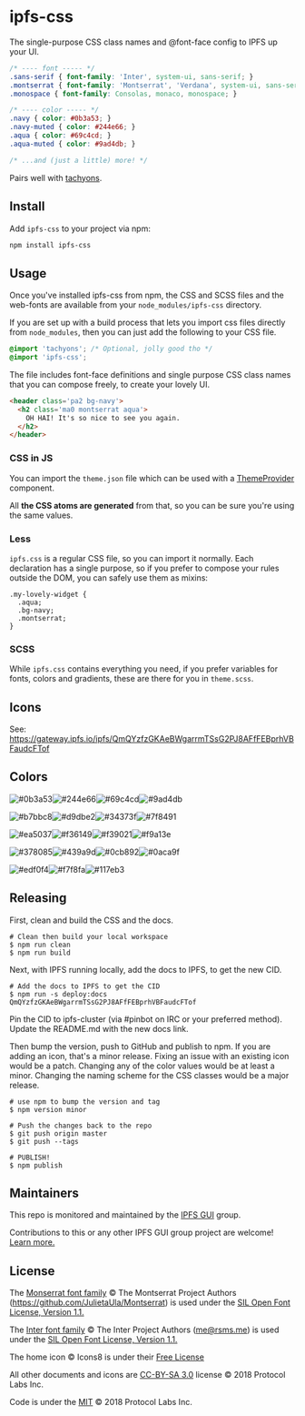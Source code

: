 # ipfs-css

The single-purpose CSS class names and @font-face config to IPFS up your UI.

```css
/* ---- font ----- */
.sans-serif { font-family: 'Inter', system-ui, sans-serif; }
.montserrat { font-family: 'Montserrat', 'Verdana', system-ui, sans-serif; }
.monospace { font-family: Consolas, monaco, monospace; }

/* ---- color ----- */
.navy { color: #0b3a53; }
.navy-muted { color: #244e66; }
.aqua { color: #69c4cd; }
.aqua-muted { color: #9ad4db; }

/* ...and (just a little) more! */
```

Pairs well with [tachyons].

## Install

Add `ipfs-css` to your project via npm:

```sh
npm install ipfs-css
```

## Usage

Once you've installed ipfs-css from npm, the CSS and SCSS files and the web-fonts are available from your `node_modules/ipfs-css` directory.

If you are set up with a build process that lets you import css files directly from `node_modules`, then you can just add the following to your CSS file.

```css
@import 'tachyons'; /* Optional, jolly good tho */
@import 'ipfs-css';
```

The file includes font-face definitions and single purpose CSS class names that you can compose freely, to create your lovely UI.

```html
<header class='pa2 bg-navy'>
  <h2 class='ma0 montserrat aqua'>
    OH HAI! It's so nice to see you again.
  </h2>
</header>
```

### CSS in JS

You can import the `theme.json` file which can be used with a [ThemeProvider] component.

All **the CSS atoms are generated** from that, so you can be sure you're using the same values.

### Less

`ipfs.css` is a regular CSS file, so you can import it normally. Each declaration has a single purpose, so if you prefer to compose your rules outside the DOM, you can safely use them as mixins:

```less
.my-lovely-widget {
  .aqua;
  .bg-navy;
  .montserrat;
}
```

### SCSS

While `ipfs.css` contains everything you need, if you prefer variables for fonts, colors and gradients, these are there for you in `theme.scss`.

## Icons

See: https://gateway.ipfs.io/ipfs/QmQYzfzGKAeBWgarrmTSsG2PJ8AFfFEBprhVBFaudcFTof

## Colors

<img title='#0b3a53' src='https://swatches.now.sh?color=%230b3a53&name=navy' /><img title='#244e66' src='https://swatches.now.sh?color=%23244e66&name=navy-muted' /><img title='#69c4cd' src='https://swatches.now.sh?color=%2369c4cd&name=aqua' /><img title='#9ad4db' src='https://swatches.now.sh?color=%239ad4db&name=aqua-muted' />

<img title='#b7bbc8' src='https://swatches.now.sh?color=%23b7bbc8&name=gray' /><img title='#d9dbe2' src='https://swatches.now.sh?color=%23d9dbe2&name=gray-muted' /><img title='#34373f' src='https://swatches.now.sh?color=%2334373f&name=charcoal' /><img title='#7f8491' src='https://swatches.now.sh?color=%237f8491&name=charcoal-muted' />

<img title='#ea5037' src='https://swatches.now.sh?color=%23ea5037&name=red' /><img title='#f36149' src='https://swatches.now.sh?color=%23f36149&name=red-muted' /><img title='#f39021' src='https://swatches.now.sh?color=%23f39021&name=yellow' /><img title='#f9a13e' src='https://swatches.now.sh?color=%23f9a13e&name=yellow-muted' />

<img title='#378085' src='https://swatches.now.sh?color=%23378085&name=teal' /><img title='#439a9d' src='https://swatches.now.sh?color=%23439a9d&name=teal-muted' /><img title='#0cb892' src='https://swatches.now.sh?color=%230cb892&name=green' /><img title='#0aca9f' src='https://swatches.now.sh?color=%230aca9f&name=green-muted' />

<img title='#edf0f4' src='https://swatches.now.sh?color=%23edf0f4&name=snow' /><img title='#f7f8fa' src='https://swatches.now.sh?color=%23f7f8fa&name=snow-muted' /><img title='#117eb3' src='https://swatches.now.sh?color=%23117eb3&name=link' />

## Releasing

First, clean and build the CSS and the docs.

```console
# Clean then build your local workspace
$ npm run clean
$ npm run build
```

Next, with IPFS running locally, add the docs to IPFS, to get the new CID.

```console
# Add the docs to IPFS to get the CID
$ npm run -s deploy:docs
QmQYzfzGKAeBWgarrmTSsG2PJ8AFfFEBprhVBFaudcFTof
```

Pin the CID to ipfs-cluster (via #pinbot on IRC or your preferred method). Update the README.md with the new docs link.

Then bump the version, push to GitHub and publish to npm. If you are adding an icon, that's a minor release. Fixing an issue with an existing icon would be a patch. Changing any of the color values would be at least a minor. Changing the naming scheme for the CSS classes would be a major release.

```console
# use npm to bump the version and tag
$ npm version minor

# Push the changes back to the repo
$ git push origin master
$ git push --tags

# PUBLISH!
$ npm publish
```

## Maintainers

This repo is monitored and maintained by the [IPFS GUI](https://github.com/ipfs/ipfs-gui) group.

Contributions to this or any other IPFS GUI group project are welcome! [Learn more.](https://github.com/ipfs/ipfs-gui)

## License

The [Monserrat font family](https://github.com/JulietaUla/Montserrat) © The Montserrat Project Authors (https://github.com/JulietaUla/Montserrat) is used under the [SIL Open Font License, Version 1.1.](https://github.com/JulietaUla/Montserrat/blob/21047be7ebcae5e71328358fcf20566cb85383ec/OFL.txt)

The [Inter font family](https://github.com/rsms/inter/blob/master/LICENSE.txt) © The Inter Project Authors (me@rsms.me) is used under the [SIL Open Font License, Version 1.1.](https://github.com/rsms/inter/blob/fa8a99377e8d51d6c0721a4b4c96d91911399dcf/LICENSE.txt)

The home icon © Icons8 is under their [Free License](https://icons8.com/license)

All other documents and icons are [CC-BY-SA 3.0] license © 2018 Protocol Labs Inc.

Code is under the [MIT](./LICENSE) © 2018 Protocol Labs Inc.

[ipfs.io]: https://ipfs.io
[tachyons]: http://tachyons.io
[CC-BY-SA 3.0]: https://ipfs.io/ipfs/QmVreNvKsQmQZ83T86cWSjPu2vR3yZHGPm5jnxFuunEB9u
[ThemeProvider]: https://glamorous.rocks/advanced/#theming
